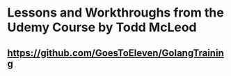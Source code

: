 # Lessons and Workthroughs from the Udemy Course by Todd McLeod
## https://github.com/GoesToEleven/GolangTraining